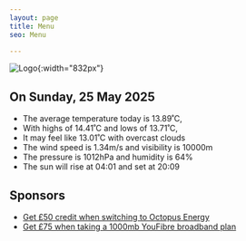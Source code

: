 ```yaml
---
layout: page
title: Menu
seo: Menu

---
```


![Logo](/images/logo.jpg){:width="832px"}

<!-- weather_marker starts -->
## On Sunday, 25 May 2025

- The average temperature today is 13.89˚C,
- With highs of 14.41˚C and lows of 13.71˚C,
- It may feel like 13.01˚C with overcast clouds
- The wind speed is 1.34m/s and visibility is 10000m
- The pressure is 1012hPa and humidity is 64%
- The sun will rise at 04:01 and set at 20:09

<!-- weather_marker ends -->

## Sponsors

- [Get £50 credit when switching to Octopus Energy](https://bit.ly/3oD1nnS)
- [Get £75 when taking a 1000mb YouFibre broadband plan](https://aklam.io/91zWhU?)
